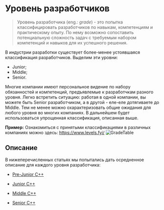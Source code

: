 # Уровень разработчиков

> Уровень разработчика (eng.: *grade*) - это попытка классифицировать разработчиков по навыкам, компетенциям и практическому опыту. По нему возможно сопоставить потенциальную сложность задач с требуемым набором компетенций и навыков для их успешного решения.

В индустрии разработки существует более-менее устоявшаяся классификация разработчиков. Выделим эти уровни:
- Junior;
- Middle;
- Senior.

Многие компании имеют персональное видение по набору обязанностей и компетенций, предъявлемые к разработчкам разного уровня. Легко встретить ситуацию: работая в одной компании, вы можете быть Senior разработчиком, а в другой - еле-еле дотягиваете до Middle. Тем не менее можно охарактеризовать общие ожидания для любого уровня во многих компаниях. В дальнейшем будет использоваться упрощенная классификация, описанная выше.
 
**Пример:** Ознакомиться с принятыми классификациями в различных компаниях можно здесь: https://www.levels.fyi/
![](https://github.com/Salmer/CppDeveloperRoadmap/blob/main/Grades/Source/GradeTable.PNG?raw=true "GradeTable")


## Описание

В нижеперечисленных статьях мы попытались дать осредненное описание для каждого уровня разработчика:

- [Pre-Junior C++](PreJunior.md)

- [Junior C++](Junior.md)

- [Middle C++](Middle.md)

- [Senior C++](Senior.md)

